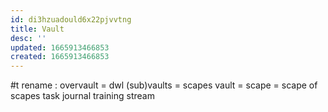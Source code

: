 ```yaml
---
id: di3hzuadould6x22pjvvtng
title: Vault
desc: ''
updated: 1665913466853
created: 1665913466853
---
```


#t rename : overvault = dwl
  (sub)vaults = scapes
    vault = scape = scape of scapes
    task
    journal
    training
    stream